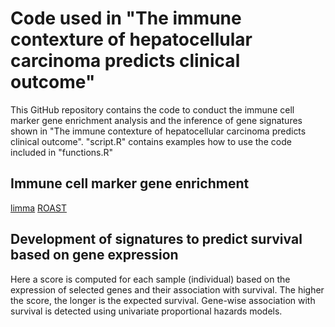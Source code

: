 # Code used in "The immune contexture of hepatocellular carcinoma predicts clinical outcome"
This GitHub repository contains the code to conduct the immune cell marker gene enrichment analysis and the inference of gene signatures shown in "The immune contexture of hepatocellular carcinoma predicts clinical outcome".
"script.R" contains examples how to use the code included in "functions.R"

## Immune cell marker gene enrichment

[limma](https://www.bioconductor.org/packages/release/bioc/html/limma.html)
[ROAST](https://academic.oup.com/bioinformatics/article/26/17/2176/200022)

## Development of signatures to predict survival based on gene expression
Here a score is computed for each sample (individual) based on the expression of selected genes and their association with survival. The higher the score, the longer is the expected survival. Gene-wise association with survival is detected using univariate proportional hazards models.
